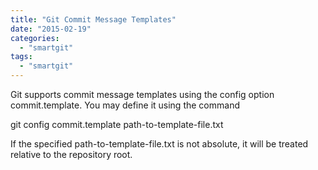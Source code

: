 ```yaml
---
title: "Git Commit Message Templates"
date: "2015-02-19"
categories: 
  - "smartgit"
tags: 
  - "smartgit"
---
```


Git supports commit message templates using the config option commit.template. You may define it using the command

git config commit.template path-to-template-file.txt

If the specified path-to-template-file.txt is not absolute, it will be treated relative to the repository root.
